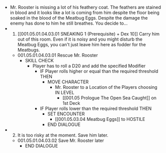 - Mr. Rooster is missing a lot of his feathery coat. The feathers are stained in blood and it looks like a lot is coming from him despite the floor being soaked in the blood of the Meatbug Eggs. Despite the damage the enemy has done to him he still breathes. You decide to...
- 1. [[001.05.01.04.03.01 SNEAKING 1 (Prerequisite) + Dex 10]] Carry him out of this room. Even if it is noisy and you might disturb the Meatbug Eggs, you can't just leave him here as fodder for the Meatbugs.
	- 001.05.01.04.03.01 Rescue Mr. Rooster
		- SKILL CHECK
			- Player has to roll a D20 and add the specified Modifier
				- IF Player rolls higher or equal than the required threshold THEN
					- MOVE CHARACTER
						- Mr. Rooster to a Location of the Players choosing IN LEVEL
							- [[001.05 Prologue The Open Sea Caught]] on 1st Deck
				- IF Player rolls lower than the required threshold THEN
					- SET ENCOUNTER
						- [[001.05.03.04 Meatbug Eggs]] to HOSTILE
					- END DIALOGUE
- 2. It is too risky at the moment. Save him later.
	- 001.05.01.04.03.02 Save Mr. Rooster later
		- END DIALOGUE